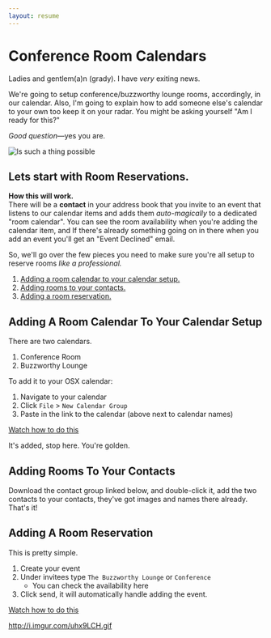 ```yaml
---
layout: resume
---
```



# Conference Room Calendars

Ladies and gentlem(a)n (grady). I have _very_ exiting news.

We're going to setup conference/buzzworthy lounge rooms, accordingly, in our calendar. Also, I'm going to explain how to add someone else's calendar to your own too keep it on your radar. You might be asking yourself "Am I ready for this?"

_Good question_—yes you are. 

![Is such a thing possible](http://i.imgur.com/FCEYI.gif)

## Lets start with Room Reservations.

__How this will work.__  
There will be a __contact__ in your address book that you invite to an event that listens to our calendar items and adds them _auto-magically_ to a dedicated "room calendar". You can see the room availability when you're adding the calendar item, and If there's already something going on in there when you add an event you'll get an "Event Declined" email.

So, we'll go over the few pieces you need to make sure you're all setup to reserve rooms _like a professional._


1. [Adding a room calendar to your calendar setup.](#adding-a-room-calendar-to-your-calendar-setup)
1. [Adding rooms to your contacts.](#adding-rooms-to-your-contacts)
1. [Adding a room reservation.](#adding-a-room-reservation)


## Adding A Room Calendar To Your Calendar Setup

There are two calendars.

1. Conference Room
2. Buzzworthy Lounge

To add it to your OSX calendar:

1. Navigate to your calendar
2. Click `File` >  `New Calendar Group`
3. Paste in the link to the calendar (above next to calendar names)

[Watch how to do this](http://i.imgur.com/qx5VypG.gifv)

It's added, stop here. You're golden. 


##  Adding Rooms To Your Contacts

Download the contact group linked below, and double-click it, add the two contacts to your contacts, they've got images and names there already. That's it!

[]()


## Adding A Room Reservation

This is pretty simple. 

1. Create your event
2. Under invitees type `The Buzzworthy Lounge` or `Conference` 
    * You can check the availability here
3. Click send, it will automatically handle adding the event. 

[Watch how to do this](http://i.imgur.com/hECGPaw.gifv)

http://i.imgur.com/uhx9LCH.gif
